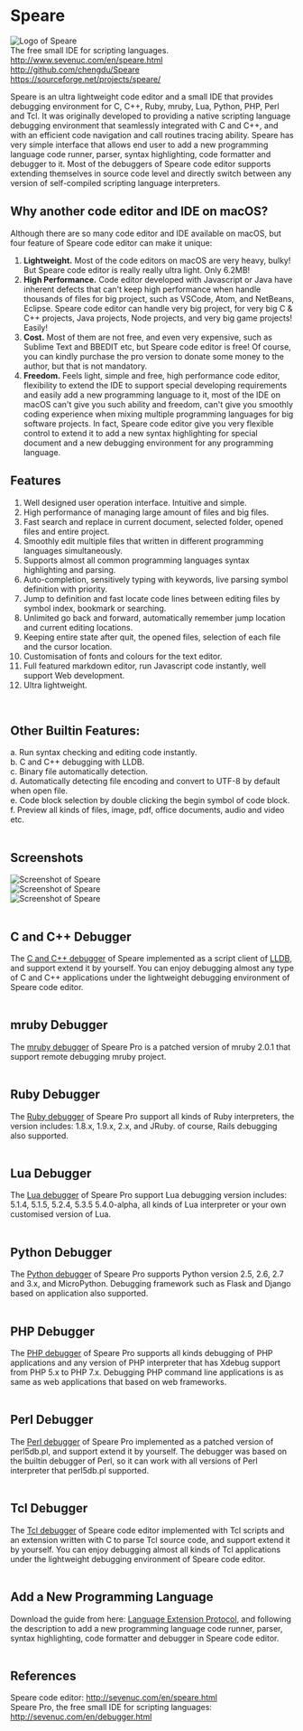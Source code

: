 # Speare
![Logo of Speare](http://sevenuc.com/images/speare/logo.png) <br>
The free small IDE for scripting languages.<br>
http://www.sevenuc.com/en/speare.html<br>
http://github.com/chengdu/Speare<br>
https://sourceforge.net/projects/speare/<br>

Speare is an ultra lightweight code editor and a small IDE that provides debugging environment for C, C++, Ruby, mruby, Lua, Python, PHP, Perl and Tcl. It was originally developed to providing a native scripting language debugging environment that seamlessly integrated with C and C++, and with an efficient code navigation and call routines tracing ability. Speare has very simple interface that allows end user to add a new programming language code runner, parser, syntax highlighting, code formatter and debugger to it. Most of the debuggers of Speare code editor supports extending themselves in source code level and directly switch between any version of self-compiled scripting language interpreters.<br>


Why another code editor and IDE on macOS?
------------
Although there are so many code editor and IDE available on macOS, but four feature of Speare code editor can make it unique:<br>

1. **Lightweight.**  Most of the code editors on macOS are very heavy, bulky! But Speare code editor is really really ultra light. Only 6.2MB!<br>
2. **High Performance.**  Code editor developed with Javascript or Java have inherent defects that can't keep high performance when handle thousands of files for big project, such as VSCode, Atom, and NetBeans, Eclipse. Speare code editor can handle very big project, for very big C & C++ projects, Java projects, Node projects, and very big game projects! Easily!<br>
3. **Cost.** Most of them are not free, and even very expensive, such as Sublime Text and BBEDIT etc, but Speare code editor is free! Of course, you can kindly purchase the pro version to donate some money to the author, but that is not mandatory.<br>
4. **Freedom.** Feels light, simple and free, high performance code editor, flexibility to extend the IDE to support special developing requirements and easily add a new programming language to it, most of the IDE on macOS can't give you such ability and freedom, can't give you smoothly coding experience when mixing multiple programming languages for big software projects. In fact, Speare code editor give you very flexible control to extend it to add a new syntax highlighting for special document and a new debugging environment for any programming language.<br>


Features
------------
1. Well designed user operation interface. Intuitive and simple.<br>
2. High performance of managing large amount of files and big files.<br> 
3. Fast search and replace in current document, selected folder, opened files and entire project.<br>
4. Smoothly edit multiple files that written in different programming languages simultaneously.<br>
5. Supports almost all common programming languages syntax highlighting and parsing.<br>
6. Auto-completion, sensitively typing with keywords, live parsing symbol definition with priority.<br>
7. Jump to definition and fast locate code lines between editing files by symbol index, bookmark or searching.<br>
8. Unlimited go back and forward, automatically remember jump location and current editing locations.<br>
9. Keeping entire state after quit, the opened files, selection of each file and the cursor location.<br>
10. Customisation of fonts and colours for the text editor.<br>
11. Full featured markdown editor, run Javascript code instantly, well support Web development.<br>
12. Ultra lightweight.<br>
<br>


Other Builtin Features:
------------
a. Run syntax checking and editing code instantly.<br>
b. C and C++ debugging with LLDB.<br>
c. Binary file automatically detection.<br>
d. Automatically detecting file encoding and convert to UTF-8 by default when open file.<br>
e. Code block selection by double clicking the begin symbol of code block.<br>
f. Preview all kinds of files, image, pdf, office documents, audio and video etc.<br>
<br>

Screenshots
-------------
![Screenshot of Speare](http://sevenuc.com/images/speare/0.png) <br>
![Screenshot of Speare](http://sevenuc.com/images/speare/1.png) <br>
![Screenshot of Speare](http://sevenuc.com/images/speare/2.png) <br>
<br>

C and C++ Debugger
-----------
The [C and C++ debugger](http://sevenuc.com/en/debugger.html#lldb) of Speare implemented as a script client of [LLDB](http://lldb.llvm.org/), and support extend it by yourself. You can enjoy debugging almost any type of C and C++ applications under the lightweight debugging environment of Speare code editor.<br>
<br>

mruby Debugger
-----------
The [mruby debugger](http://sevenuc.com/en/debugger.html#mruby) of Speare Pro is a patched version of mruby 2.0.1 that support remote debugging mruby project.<br>
<br>

Ruby Debugger
-----------
The [Ruby debugger](http://sevenuc.com/en/debugger.html#ruby) of Speare Pro support all kinds of Ruby interpreters, the version includes: 1.8.x, 1.9.x, 2.x, and JRuby. of course, Rails debugging also supported.<br>
<br>

Lua Debugger
-----------
The [Lua debugger](http://sevenuc.com/en/debugger.html#lua) of Speare Pro support Lua debugging version includes: 5.1.4, 5.1.5, 5.2.4, 5.3.5 5.4.0-alpha, all kinds of Lua interpreter or your own customised version of Lua.<br>
<br>

Python Debugger
-----------
The [Python debugger](http://sevenuc.com/en/debugger.html#python) of Speare Pro supports Python version 2.5, 2.6, 2.7 and 3.x, and MicroPython. Debugging framework such as Flask and Django based on application also supported.<br>
<br>

PHP Debugger
-----------
The [PHP debugger](http://sevenuc.com/en/debugger.html#php) of Speare Pro supports all kinds debugging of PHP applications and any version of PHP interpreter that has Xdebug support from PHP 5.x to PHP 7.x. Debugging PHP command line applications is as same as web applications that based on web frameworks.<br>
<br>

Perl Debugger
-----------
The [Perl debugger](http://sevenuc.com/en/debugger.html#perl) of Speare Pro implemented as a patched version of perl5db.pl, and support extend it by yourself. The debugger was based on the builtin debugger of Perl, so it can work with all versions of Perl interpreter that perl5db.pl supported.<br>
<br>

Tcl Debugger
-----------
The [Tcl debugger](http://sevenuc.com/en/debugger.html#tcl) of Speare code editor implemented with Tcl scripts and an extension written with C to parse Tcl source code, and support extend it by yourself. You can enjoy debugging almost all kinds of Tcl applications under the lightweight debugging environment of Speare code editor.<br>
<br>

Add a New Programming Language
-----------
Download the guide from here: [Language Extension Protocol](http://sevenuc.com/download/language_extension_protocol.pdf), and following the description to add a new programming language code runner, parser, syntax highlighting, code formatter and debugger in Speare code editor.<br>
<br>

References
-------------
Speare code editor: http://sevenuc.com/en/speare.html<br>
Speare Pro, the free small IDE for scripting languages: http://sevenuc.com/en/debugger.html<br>
